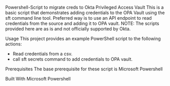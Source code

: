 Powershell-Script to migrate creds to Okta Privileged Access Vault
This is a basic script that demonstrates adding credentials to the OPA Vault using the sft command line tool. 
Preferred way is to use an API endpoint to read credentials from the source and adding it to OPA vault.
NOTE: The scripts provided here are as is and not officially supported by Okta. 


Usage
This project provides an example PowerShell script to the following actions:
- Read credentials from a csv.
- call sft secrets command to add credentials to OPA vault.


Prerequisites
The base prerequisite for these script is Microsoft Powershell

Built With
Microsoft Powershell

